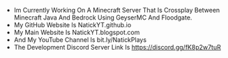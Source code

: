 - Im Currently Working On A Minecraft Server That Is Crossplay Between Minecraft Java And Bedrock Using GeyserMC And Floodgate.
- My GitHub Website Is NatickYT.github.io
- My Main Website Is NatickYT.blogspot.com
- And My YouTube Channel Is bit.ly/NatickPlays
- The Development Discord Server Link Is https://discord.gg/fK8p2w7tuR
